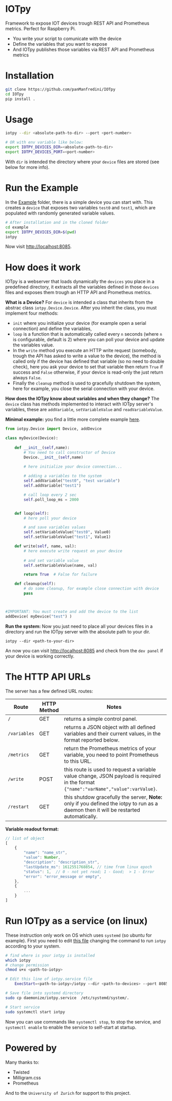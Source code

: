# IOTpy
Framework to expose IOT devices trough REST API and Prometheus metrics. Perfect for Raspberry Pi.

- You write your script to comunicate with the device
- Define the variables that you want to expose 
- And IOTpy publishes those variables via REST API and Prometheus metrics

# Installation
```bash
git clone https://github.com/panManfredini/IOTpy
cd IOTpy
pip install .
```
# Usage
```bash
iotpy --dir <absolute-path-to-dir> --port <port-number>

# OR with env variable like below:
export IOTPY_DEVICES_DIR=<absolute-path-to-dir>
export IOTPY_DEVICES_PORT=<port-number>
```
With `dir` is intended the directory where your `device` files are stored (see below for more info).

# Run the Example

In the [Example](https://github.com/panManfredini/IOTpy/tree/main/example) folder, there is a simple device you can start with. This creates a `device` that exposes two variables `test0` and `test1`, 
which are populated with randomly generated variable values.

```bash
# After installation and in the cloned folder
cd example
export IOTPY_DEVICES_DIR=$(pwd)
iotpy
```
Now visit [http://localhost:8085](http://localhost:8085).


# How does it work
IOTpy is a webserver that loads dynamically the `devices` you place in a predefined directory, it extracts all the 
variables defined in those `devices` files and exposes them trough an HTTP API and Prometheus metrics.

**What is a Device?** For `device` is intended a class that inherits from the abstrac class `iotpy.Device.Device`. After you inherit the class, you must implement
four methods: 
- `init` where you initialize your device (for example open a serial connection) and define the variables, 
- `loop` is a function that is automatically called every `n` seconds (where `n` is configurable, default is 2) where you can poll your device and update the variables value. 
- In the `write` method you execute an HTTP write request (somebody, trough the API has asked to write a value to the device), the method is called only if the device has defined that variable (so no need to double check), here you ask your device to set that variable then return `True` if success and `False` otherwise, if your device is read-only the just return always `False`.
- Finally the `cleanup` method is used to gracefully shutdown the system, here for example, you close the serial connection with your device.

**How does the IOTpy know about variables and when they change?**  The `device` class has methods implemented to interact with IOTpy server's variables, these are `addVariable`, `setVariableValue` and `readVariableValue`. 

**Minimal example:** you find a little more complete example [here](https://github.com/panManfredini/IOTpy/blob/main/example/exampleDevice.py).

```python
from iotpy.Device import Device, addDevice

class myDevice(Device):
    
    def __init__(self,name):
        # You need to call constructor of Device
        Device.__init__(self,name)
        
        # here initialize your device connection...

        # adding a variables to the system
        self.addVariable("test0", "test variable")
        self.addVariable("test1")

        # call loop every 2 sec
        self.poll_loop_ms = 2000


    def loop(self):
        # here poll your device

        # and save variables values
        self.setVariableValue("test0", Value0)
        self.setVariableValue("test1", Value1)

    def write(self, name, val):
        # here execute write request on your device
        
        # and set variable value
        self.setVariableValue(name, val)

        return True  # False for failure

    def cleanup(self):
        # do some cleanup, for example close connection with device
        pass



#IMPORTANT: You must create and add the device to the list
addDevice( myDevice("test") )
```

**Run the system:** Now you just need to place all your devices files in a directory and run the IOTpy server with the absolute path to your dir.
```
iotpy --dir <path-to-your-dir>
```
An now you can visit [http://localhost:8085](http://localhost:8085) and check from the `dev panel` if your device is working correctly.

# The HTTP API URLs

The server has a few defined URL routes:

| Route | HTTP Method | Notes |  
|--------|-------------|------------|
|`/`| GET | returns a simple control panel. |  
|`/variables`| GET | returns a JSON object with all defined variables and their current values, in the format reported below. |  
|`/metrics` | GET | return the Prometheus metrics of your variable, you need to point Prometheus to this URL. |  
|`/write` | POST | this route is used to request a variable value change, JSON payload is required in the format `{"name":"varName","value":varValue}`. |  
|`/restart`| GET | this shutdow gracefully the server, **Note:** only if you defined the iotpy to run as a daemon then it will be restarted automatically.|

**Variable readout format:**
```js
// list of object 
[
    {
        "name": "name_str", 
        "value": Number, 
        "description": "description_str", 
        "lastUpdate_ms": 1612551768854, // time from linux epoch
        "status": 1,  // 0 - not yet read; 1 - Good;  > 1 - Error
        "error": "error_message or empty", 
    },
    {
        ...
    }
]
```


# Run IOTpy as a service (on linux)

These instruction only work on OS which uses `systemd` (so ubuntu for example). 
First you need to edit [this file](https://github.com/panManfredini/IOTpy/blob/main/iotpy.service) changing the command to run `iotpy` according to your system.

```bash
# find where is your iotpy is installed 
which iotpy
# change permission
chmod u+x <path-to-iotpy>

# Edit this line of iotpy.service file
    ExecStart=<path-to-iotpy>/iotpy --dir <path-to-devices> --port 8085

# Save file into systemd directory
sudo cp daemonize/iotpy.service  /etc/systemd/system/.

# Start service 
sudo systemctl start iotpy
```

Now you can use commands like `systemctl stop`, to stop the service, and `systemctl enable` to enable the service to self-start at startup.


# Powered by

Many thanks to:

- Twisted
- Milligram.css 
- Prometheus 

And to the `University of Zurich` for support to this project.
